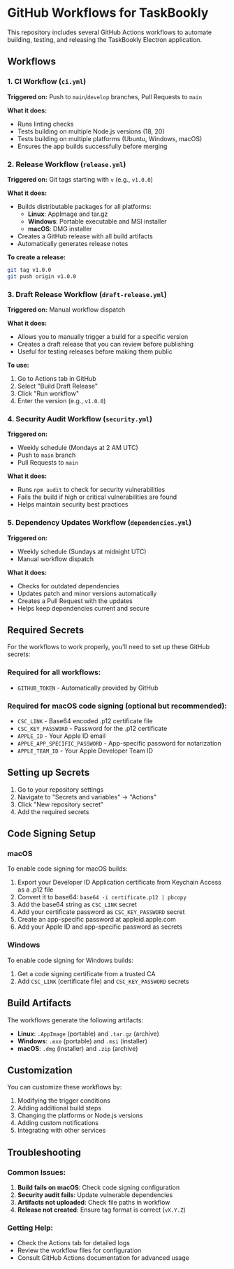 # GitHub Workflows for TaskBookly

This repository includes several GitHub Actions workflows to automate building, testing, and releasing the TaskBookly Electron application.

## Workflows

### 1. CI Workflow (`ci.yml`)
**Triggered on:** Push to `main`/`develop` branches, Pull Requests to `main`

**What it does:**
- Runs linting checks
- Tests building on multiple Node.js versions (18, 20)
- Tests building on multiple platforms (Ubuntu, Windows, macOS)
- Ensures the app builds successfully before merging

### 2. Release Workflow (`release.yml`)
**Triggered on:** Git tags starting with `v` (e.g., `v1.0.0`)

**What it does:**
- Builds distributable packages for all platforms:
  - **Linux**: AppImage and tar.gz
  - **Windows**: Portable executable and MSI installer
  - **macOS**: DMG installer
- Creates a GitHub release with all build artifacts
- Automatically generates release notes

**To create a release:**
```bash
git tag v1.0.0
git push origin v1.0.0
```

### 3. Draft Release Workflow (`draft-release.yml`)
**Triggered on:** Manual workflow dispatch

**What it does:**
- Allows you to manually trigger a build for a specific version
- Creates a draft release that you can review before publishing
- Useful for testing releases before making them public

**To use:**
1. Go to Actions tab in GitHub
2. Select "Build Draft Release"
3. Click "Run workflow"
4. Enter the version (e.g., `v1.0.0`)

### 4. Security Audit Workflow (`security.yml`)
**Triggered on:** 
- Weekly schedule (Mondays at 2 AM UTC)
- Push to `main` branch
- Pull Requests to `main`

**What it does:**
- Runs `npm audit` to check for security vulnerabilities
- Fails the build if high or critical vulnerabilities are found
- Helps maintain security best practices

### 5. Dependency Updates Workflow (`dependencies.yml`)
**Triggered on:** 
- Weekly schedule (Sundays at midnight UTC)
- Manual workflow dispatch

**What it does:**
- Checks for outdated dependencies
- Updates patch and minor versions automatically
- Creates a Pull Request with the updates
- Helps keep dependencies current and secure

## Required Secrets

For the workflows to work properly, you'll need to set up these GitHub secrets:

### Required for all workflows:
- `GITHUB_TOKEN` - Automatically provided by GitHub

### Required for macOS code signing (optional but recommended):
- `CSC_LINK` - Base64 encoded .p12 certificate file
- `CSC_KEY_PASSWORD` - Password for the .p12 certificate
- `APPLE_ID` - Your Apple ID email
- `APPLE_APP_SPECIFIC_PASSWORD` - App-specific password for notarization
- `APPLE_TEAM_ID` - Your Apple Developer Team ID

## Setting up Secrets

1. Go to your repository settings
2. Navigate to "Secrets and variables" → "Actions"
3. Click "New repository secret"
4. Add the required secrets

## Code Signing Setup

### macOS
To enable code signing for macOS builds:

1. Export your Developer ID Application certificate from Keychain Access as a .p12 file
2. Convert it to base64: `base64 -i certificate.p12 | pbcopy`
3. Add the base64 string as `CSC_LINK` secret
4. Add your certificate password as `CSC_KEY_PASSWORD` secret
5. Create an app-specific password at appleid.apple.com
6. Add your Apple ID and app-specific password as secrets

### Windows
To enable code signing for Windows builds:

1. Get a code signing certificate from a trusted CA
2. Add `CSC_LINK` (certificate file) and `CSC_KEY_PASSWORD` secrets

## Build Artifacts

The workflows generate the following artifacts:

- **Linux**: `.AppImage` (portable) and `.tar.gz` (archive)
- **Windows**: `.exe` (portable) and `.msi` (installer)
- **macOS**: `.dmg` (installer) and `.zip` (archive)

## Customization

You can customize these workflows by:

1. Modifying the trigger conditions
2. Adding additional build steps
3. Changing the platforms or Node.js versions
4. Adding custom notifications
5. Integrating with other services

## Troubleshooting

### Common Issues:

1. **Build fails on macOS**: Check code signing configuration
2. **Security audit fails**: Update vulnerable dependencies
3. **Artifacts not uploaded**: Check file paths in workflow
4. **Release not created**: Ensure tag format is correct (`vX.Y.Z`)

### Getting Help:

- Check the Actions tab for detailed logs
- Review the workflow files for configuration
- Consult GitHub Actions documentation for advanced usage
